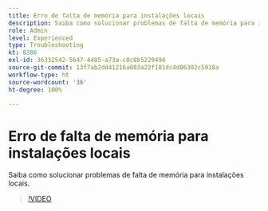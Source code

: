 ```yaml
---
title: Erro de falta de memória para instalações locais
description: Saiba como solucionar problemas de falta de memória para instalações locais.
role: Admin
level: Experienced
type: Troubleshooting
kt: 8386
exl-id: 36332542-5647-4485-a73a-c0c8b5229494
source-git-commit: 13f7ab2dd41216a603a22f181dc4d06302c5918a
workflow-type: ht
source-wordcount: '36'
ht-degree: 100%

---
```


# Erro de falta de memória para instalações locais

Saiba como solucionar problemas de falta de memória para instalações locais.

>[!VIDEO](https://video.tv.adobe.com/v/335891?quality=12&learn=on)
